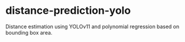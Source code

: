 # distance-prediction-yolo
Distance estimation using YOLOv11 and polynomial regression based on bounding box area.
